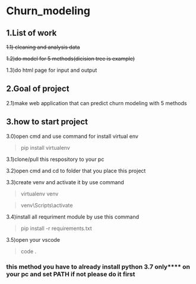 # Churn_modeling
## 1.List of work

~~1.1) cleaning and analysis data~~

~~1.2)do model for 5 methods(dicision tree is example)~~

1.3)do html page for input and output


## 2.Goal of project

2.1)make web application that can predict churn modeling with 5 methods

## 3.how to start project

3.0)open cmd and use command for install virtual env

  >pip install virtualenv

3.1)clone/pull this respository to your pc

3.2)open cmd and cd to folder that you place this project

3.3)create venv and activate it by use command 

  >virtualenv venv
  
  >venv\Scripts\activate

3.4)install all requriment module by use this command

  >pip install -r requirements.txt
  
3.5)open your vscode

  >code .

### this method you have to already install python 3.7 only**** on your pc and set PATH if not please do it first
